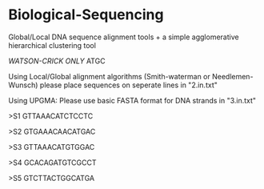 # Biological-Sequencing
Global/Local DNA sequence alignment tools + a simple agglomerative hierarchical clustering tool

*WATSON-CRICK ONLY*  ATGC

Using Local/Global alignment algorithms (Smith-waterman or Needlemen-Wunsch) please place sequences on seperate lines in "2.in.txt"



Using UPGMA: Please use basic FASTA format for DNA strands in "3.in.txt"
  
\>S1
GTTAAACATCTCCTC

\>S2
GTGAAACAACATGAC

\>S3
GTTAAACATGTGGAC

\>S4
GCACAGATGTCGCCT

\>S5
GTCTTACTGGCATGA



